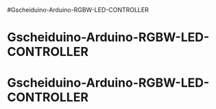 #Gscheiduino-Arduino-RGBW-LED-CONTROLLER
# Gscheiduino-Arduino-RGBW-LED-CONTROLLER
# Gscheiduino-Arduino-RGBW-LED-CONTROLLER
